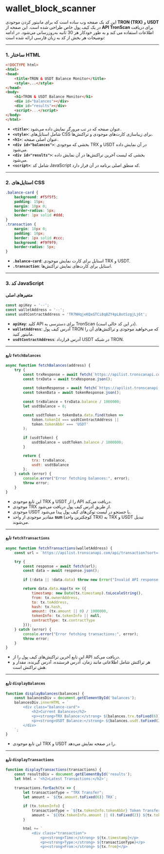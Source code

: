 # wallet_block_scanner
این کد یک صفحه وب ساده است که برای مانیتور کردن موجودی **TRON (TRX)** و **USDT** در یک کیف پول خاص طراحی شده است. این صفحه از **API TronScan** برای دریافت اطلاعات استفاده می کند و به طور خودکار هر 30 ثانیه به‌روزرسانی می‌شود. در ادامه توضیحات هر بخش از کد به زبان فارسی ارائه شده است:

---

### **1. ساختار HTML**
```html
<!DOCTYPE html>  
<html>  
<head>  
    <title>TRON & USDT Balance Monitor</title>  
    <style>...</style>  
</head>  
<body>  
    <h1>TRON & USDT Balance Monitor</h1>  
    <div id="balances"></div>  
    <div id="results"></div>  
    <script>...</script>  
</body>  
</html>
```
- **`<title>`**: عنوان صفحه که در تب مرورگر نمایش داده می‌شود.
- **`<style>`**: شامل استایل‌های CSS برای زیباسازی کارت‌های موجودی و تراکنش‌ها.
- **`<h1>`**: عنوان اصلی صفحه.
- **`<div id="balances">`**: بخشی که موجودی TRX و USDT در آن نمایش داده می‌شود.
- **`<div id="results">`**: بخشی که لیست آخرین تراکنش‌ها در آن نمایش داده می‌شود.
- **`<script>`**: شامل کد JavaScript که منطق اصلی برنامه در آن قرار دارد.

---

### **2. استایل‌های CSS**
```css
.balance-card {  
    background: #f5f5f5;  
    padding: 15px;  
    margin: 10px 0;  
    border-radius: 5px;  
    border: 1px solid #ddd;  
}  
.transaction {  
    margin: 10px 0;  
    padding: 10px;  
    border: 1px solid #ccc;  
    background: #f9f9f9;  
    border-radius: 5px;  
}
```
- **`.balance-card`**: استایل برای کارت نمایش موجودی TRX و USDT.
- **`.transaction`**: استایل برای کارت‌های نمایش تراکنش‌ها.

---

### **3. کد JavaScript**
#### **متغیرهای اصلی**
```javascript
const apiKey = '--';  
const walletAddress = '--';  
const usdtContractAddress = 'TR7NHqjeKQxGTCi8q8ZY4pL8otSzgjLj6t';
```
- **`apiKey`**: کلید API برای دسترسی به TronScan (در این کد خالی است).
- **`walletAddress`**: آدرس کیف پول TRON که می‌خواهید موجودی و تراکنش‌های آن را مانیتور کنید.
- **`usdtContractAddress`**: آدرس قرارداد USDT در شبکه TRON.

---

#### **تابع `fetchBalances`**
```javascript
async function fetchBalances(address) {  
    try {  
        const trxResponse = await fetch(`https://apilist.tronscanapi.com/api/account?address=${address}`);  
        const trxData = await trxResponse.json();  
        
        const tokenResponse = await fetch(`https://apilist.tronscanapi.com/api/account/tokens?address=${address}&start=0&limit=20&hidden=0&show=0`);  
        const tokenData = await tokenResponse.json();  
        
        const trxBalance = trxData.balance / 1000000;  
        let usdtBalance = 0;  

        const usdtToken = tokenData.data.find(token =>   
            token.tokenId === usdtContractAddress ||   
            token.tokenAbbr === 'USDT'  
        );  
        
        if (usdtToken) {  
            usdtBalance = usdtToken.balance / 1000000;  
        }  

        return {  
            trx: trxBalance,  
            usdt: usdtBalance  
        };  
    } catch (error) {  
        console.error("Error fetching balances:", error);  
        throw error;  
    }  
}
```
- این تابع موجودی TRX و USDT را از API دریافت می‌کند.
- موجودی TRX از طریق آدرس کیف پول دریافت می‌شود.
- موجودی USDT با جستجو در لیست توکن‌های کیف پول پیدا می‌شود.
- مقادیر موجودی از واحد **sun** (کوچکترین واحد TRX) به TRX و USDT تبدیل می‌شوند.

---

#### **تابع `fetchTransactions`**
```javascript
async function fetchTransactions(walletAddress) {  
    const url = `https://apilist.tronscanapi.com/api/transaction?sort=-timestamp&count=true&limit=20&start=0&address=${walletAddress}`;  

    try {  
        const response = await fetch(url);  
        const data = await response.json();  
        
        if (!data || !data.data) throw new Error("Invalid API response structure");  

        return data.data.map(tx => ({  
            timestamp: new Date(tx.timestamp).toLocaleString(),  
            from: tx.ownerAddress,  
            to: tx.toAddress,  
            hash: tx.hash,  
            amount: (tx.amount || 0) / 1000000,  
            tokenInfo: tx.tokenInfo || null,  
            contractType: tx.contractType  
        }));  
    } catch (error) {  
        console.error("Error fetching transactions:", error);  
        throw error;  
    }  
}
```
- این تابع آخرین تراکنش‌های کیف پول را از API دریافت می‌کند.
- هر تراکنش شامل اطلاعاتی مانند زمان، آدرس فرستنده، آدرس گیرنده، مقدار و هش تراکنش است.

---

#### **تابع `displayBalances`**
```javascript
function displayBalances(balances) {  
    const balancesDiv = document.getElementById('balances');  
    balancesDiv.innerHTML = `  
        <div class="balance-card">  
            <h2>Current Balances</h2>  
            <p><strong>TRX Balance:</strong> ${balances.trx.toFixed(6)} TRX</p>  
            <p><strong>USDT Balance:</strong> ${balances.usdt.toFixed(2)} USDT</p>  
        </div>  
    `;  
}
```
- این تابع موجودی TRX و USDT را در صفحه نمایش می‌دهد.

---

#### **تابع `displayTransactions`**
```javascript
function displayTransactions(transactions) {  
    const resultsDiv = document.getElementById('results');  
    let html = '<h2>Latest Transactions:</h2>';  
    
    transactions.forEach(tx => {  
        let transactionType = "TRX Transfer";  
        let amount = `${tx.amount.toFixed(6)} TRX`;  
        
        if (tx.tokenInfo) {  
            transactionType = `${tx.tokenInfo.tokenAbbr} Token Transfer`;  
            amount = `${(tx.tokenInfo.amount || 0).toFixed(2)} ${tx.tokenInfo.tokenAbbr}`;  
        }  

        html += `  
            <div class="transaction">  
                <p><strong>Time:</strong> ${tx.timestamp}</p>  
                <p><strong>Type:</strong> ${transactionType}</p>  
                <p><strong>From:</strong> ${tx.from}</p>

